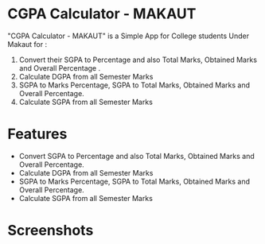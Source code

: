 # CGPA Calculator - MAKAUT

"CGPA Calculator - MAKAUT" is a Simple App for College students Under Makaut for :
1. Convert their SGPA to Percentage and also Total Marks, Obtained Marks and Overall Percentage .
2. Calculate DGPA from all Semester Marks
3. SGPA to Marks Percentage, SGPA to Total Marks, Obtained Marks and Overall Percentage.
4. Calculate SGPA from all Semester Marks

# Features
- Convert SGPA to Percentage and also Total Marks, Obtained Marks and Overall Percentage.
- Calculate DGPA from all Semester Marks
- SGPA to Marks Percentage, SGPA to Total Marks, Obtained Marks and Overall Percentage.
- Calculate SGPA from all Semester Marks

# Screenshots

